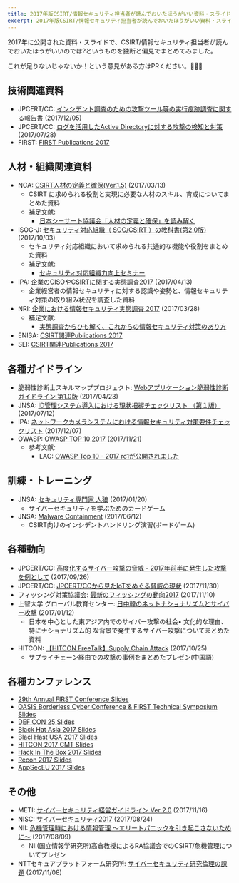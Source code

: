 ```yaml
---
title: 2017年版CSIRT/情報セキュリティ担当者が読んでおいたほうがいい資料・スライド
excerpt: 2017年版CSIRT/情報セキュリティ担当者が読んでおいたほうがいい資料・スライド
---
```


2017年に公開された資料・スライドで、CSIRT/情報セキュリティ担当者が読んでおいたほうがいいのでは?というものを独断と偏見でまとめてみました。

これが足りないじゃないか！という意見がある方はPRください。🙏🙏🙏

## 技術関連資料
- JPCERT/CC: [インシデント調査のための攻撃ツール等の実行痕跡調査に関する報告書](https://www.jpcert.or.jp/research/ir_research.html) (2017/12/05)
- JPCERT/CC: [ログを活用したActive Directoryに対する攻撃の検知と対策](https://www.jpcert.or.jp/research/AD.html) (2017/07/28)
- FIRST: [FIRST Publications 2017](https://www.first.org/resources/papers/2017)

## 人材・組織関連資料
- NCA: [CSIRT人材の定義と確保(Ver.1.5)](http://www.nca.gr.jp/activity/imgs/recruit-hr20170313.pdf) (2017/03/13)
  - CSIRT に求められる役割と実現に必要な人材のスキル、育成についてまとめた資料
  - 補足文献:
    -  [日本シーサート協議会「人材の定義と確保」を読み解く](http://www.isaca.gr.jp/cism/img/2017_kouen1.pdf)
- ISOG-J: [セキュリティ対応組織（ SOC/CSIRT ）の教科書(第2.0版)](http://isog-j.org/output/2017/Textbook_soc-csirt_v2.0.pdf) (2017/10/03)
  - セキュリティ対応組織において求められる共通的な機能や役割をまとめた資料
  - 補足文献:
    - [セキュリティ対応組織力向上セミナー](http://www.ntt.com/content/dam/nttcom/hq/jp/business/go-event/pdf/presentation/1-10.pdf)
- IPA: [企業のCISOやCSIRTに関する実態調査2017](https://www.ipa.go.jp/files/000058850.pdf) (2017/04/13)
  - 企業経営者の情報セキュリティに対する認識や姿勢と、情報セキュリティ対策の取り組み状況を調査した資料
- NRI: [企業における情報セキュリティ実態調査 2017](http://www.nri.com/jp/event/mediaforum/2017/pdf/forum251.pdf) (2017/03/28)
  - 補足文献:
    - [実態調査からひも解く、これからの情報セキュリティ対策のあり方](http://www.nisc.go.jp/conference/cs/jinzai/wg2/dai02/pdf/02shiryou0201.pdf)
- ENISA: [CSIRT関連Publications 2017](https://www.enisa.europa.eu/publications#c5=2017&c5=2017&c5=false&c2=publicationDate&reversed=on&b_start=0&c8=Cyber+Security&c8=CSIRTs&c8=Incident+Reporting&c8=Threat+Intelligence&c8=Standards&c8=Threat+landscape&c8=Crisis+Management)
- SEI: [CSIRT関連Publications 2017](https://resources.sei.cmu.edu/library/results.cfm?GETFIELDS=%2A&DNAVS=1&CLIENT=resources%5Ffrontend&Q=CSIRT&ENTQR=3&SITE=resources%5Fpublic&FILTER=p&OUTPUT=xml%5Fno%5Fdtd&EXCLUDE_APPS=1&ENTQRM=0&SEARCHBUTTONNOJS=%E9%80%81%E4%BF%A1&sort=date%3AD%3AL%3Ad1&start=0&num=10&as_q=inmeta%3AGSAPublishYear%7E2017)

## 各種ガイドライン
- 脆弱性診断士スキルマッププロジェクト: [Webアプリケーション脆弱性診断ガイドライン 第1.0版](https://github.com/ueno1000/WebAppPentestGuidelines) (2017/04/23)
- JNSA: [ID管理システム導入における現状把握チェックリスト （第１版）](http://www.jnsa.org/result/2017/std_idm/) (2017/07/12)
- IPA: [ネットワークカメラシステムにおける情報セキュリティ対策要件チェックリスト](https://www.ipa.go.jp/security/jisec/choutatsu/nwcs/index.html) (2017/12/07)
- OWASP: [OWASP TOP 10 2017](https://www.owasp.org/images/7/72/OWASP_Top_10-2017_%28en%29.pdf.pdf) (2017/11/21)
  - 参考文献:
    - LAC: [OWASP Top 10 - 2017 rc1が公開されました](https://www.lac.co.jp/lacwatch/people/20170424_001276.html)

## 訓練・トレーニング

- JNSA: [セキュリティ専門家 人狼](http://www.jnsa.org/edu/secgame/secwerewolf/secwerewolf.html) (2017/01/20)
  - サイバーセキュリティを学ぶためのカードゲーム
- JNSA: [Malware Containment](http://www.jnsa.org/edu/secgame/malcon/malcon.html) (2017/06/12)
  - CSIRT向けのインシデントハンドリング演習(ボードゲーム)

## 各種動向
- JPCERT/CC: [高度化するサイバー攻撃の脅威 - 2017年前半に発生した攻撃を例として](https://www.iajapan.org/anti_spam/event/2017/conf_16-17th/pdf/OD-02.pdf) (2017/09/26)
- JPCERT/CC: [JPCERT/CCから見たIoTをめぐる脅威の現状](http://igcj.jp/meetings/2017/1130/igcj22-1-4-2-abe.pdf) (2017/11/30)
- フィッシング対策協議会: [最新のフィッシングの動向2017](https://www.antiphishing.jp/news/pdf/apcseminar2017apc.pdf) (2017/11/10)
- 上智大学 グローバル教育センター: [日中韓のネットナショナリズムとサイバー攻撃](http://www.taf.or.jp/files/items/573/File/035.pdf) (2017/01/12)
  - 日本を中心とした東アジア内でのサイバー攻撃の社会• 文化的な理由、特にナショナリズム的
な背景で発生するサイバー攻撃についてまとめた資料
- HITCON: [【HITCON FreeTalk】Supply Chain Attack](https://www.slideshare.net/HacksInTaiwan/hitcon-freetalksupply-chain-attack) (2017/10/25)
  - サプライチェーン経由での攻撃の事例をまとめたプレゼン(中国語)

## 各種カンファレンス
- [29th Annual FIRST Conference Slides](https://www.first.org/conference/2017/program)
- [OASIS Borderless Cyber Conference & FIRST Technical Symposium Slides](https://www.oasis-open.org/events/OASIS-FIRST2017-presentations)
- [DEF CON 25 Slides](https://media.defcon.org/DEF%20CON%2025/)
- [Black Hat Asia 2017 Slides](https://www.blackhat.com/asia-17/briefings.html)
- [Blacl Hast USA 2017 Slides](https://www.blackhat.com/us-17/briefings.html)
- [HITCON 2017 CMT Slides](https://hitcon.org/2017/CMT/agenda)
- [Hack In The Box 2017 Slides](http://gsec.hitb.org/materials/sg2017/)
- [Recon 2017 Slides](https://recon.cx/2017/montreal/slides/)
- [AppSecEU 2017 Slides](https://2017.appsec.eu/slides-and-videos)

## その他
- METI: [サイバーセキュリティ経営ガイドライン Ver 2.0](http://www.meti.go.jp/policy/netsecurity/mng_guide.html) (2017/11/16)
- NISC: [サイバーセキュリティ2017](https://www.nisc.go.jp/active/kihon/pdf/cs2017.pdf) (2017/08/24)
- NII: [危機管理時における情報管理 〜エリートパニックを引き起こさないために〜](http://www.rman.jp/meetings2017/doc/I-1_1.pdf) (2017/08/09)
  - NII(国立情報学研究所)高倉教授によるRA協議会でのCSIRT/危機管理についてプレゼン
- NTTセキュアプラットフォーム研究所: [サイバーセキュリティ研究倫理の課題](http://www.iwsec.org/mws/2017/20171108/02_akiyama.pdf) (2017/11/08)

